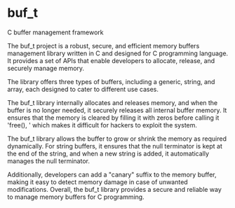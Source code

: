 # buf_t
C buffer management framework

The buf_t project is a robust, secure, and efficient memory buffers management library written in C and designed for C programming language. It provides a set of APIs that enable developers to allocate, release, and securely manage memory. 

The library offers three types of buffers, including a generic, string, and array, each designed to cater to different use cases. 

The buf_t library internally allocates and releases memory, and when the buffer is no longer needed, it securely releases all internal buffer memory. It ensures that the memory is cleared by filling it with zeros before calling it 'free(), ' which makes it difficult for hackers to exploit the system.

The buf_t library allows the buffer to grow or shrink the memory as required dynamically. For string buffers, it ensures that the null terminator is kept at the end of the string, and when a new string is added, it automatically manages the null terminator. 

Additionally, developers can add a "canary" suffix to the memory buffer, making it easy to detect memory damage in case of unwanted modifications. Overall, the buf_t library provides a secure and reliable way to manage memory buffers for C programming.
